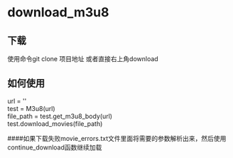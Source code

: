# download_m3u8

下载
----
使用命令git clone 项目地址 或者直接右上角download

如何使用
--------
url = ''<br>
test = M3u8(url)<br>
file_path = test.get_m3u8_body(url)<br>
test.download_movies(file_path)<br>

####如果下载失败movie_errors.txt文件里面将需要的参数解析出来，然后使用continue_download函数继续加载
